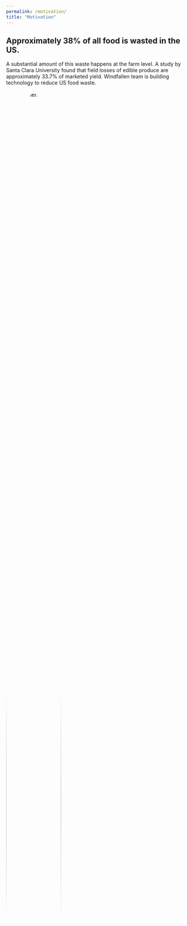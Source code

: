```yaml
---
permalink: /motivation/
title: "Motivation"
---
```


## Approximately 38% of all food is wasted in the US. 

A substantial amount of this waste happens at the farm level. A study by Santa Clara University found that field losses of edible produce are approximately 33.7% of marketed yield. Windfallen team is building technology to reduce US food waste.

<img src="{{ site.baseurl }}/assets/images/windfall_apples.jpg" alt="windfallen apples" style="width: 100%; max-width: 150px; border-radius: 50%; margin-bottom: 10px;">

Advancements in robotic technology are primed to overhaul the agriculture industry, where ~30-40% of farm operating costs are currently spent on seasonal labor. Employing seasonal labor to harvest produce poses numerous challenges–one such problem is that of windfallen fruit. On a ripe apple tree, a fall breeze or a hot day can cause large numbers of fruit to fall from the branches. In the past, these ‘windfallen’ fruit were collected and used for processed foodstuffs like cider. Nowadays, more and more apples are left to rot on the ground because increasing labor costs do not justify their collection.

## The collection of windfallen apples, and by extension other windfallen fruit, is a promising area for robotic deployment. 

We expect this solution to reduce food waste while not threatening workers’ livelihood. We propose deployment of a multi-agent fleet composed of “picker” bots and “bin” bots that collaborate to collect windfallen apples.

However, successful robotic deployment is a notoriously difficult task, especially in natural environments such as apple orchards. Such robots are expected to have a number of capabilities, including:

- Ability to collaborate to maximize fruit collected and minimize time to collect.
- Ability to pick up a windfallen apple, turn it over, and gauge “pickability”. Rotten apples should not be picked. 
- Ability to navigate uneven and inconsistent terrain.

At the early stages of development, the Windfallen team is focused on the **ability to collaborate** across a multi-robot fleet. 

## Can robots work together?

A critical innovation in the field of robotics is that of robotic collaboration. In other words, how do you get robots to collaborate with each other toward a common goal? Multiple startups focus solely on this task, and the burgeoning field of multi-agent reinforcement learning (MARL) offers a promising machine-learning based approach. As the field of robotics approaches its “GPT moment”, as predicted by Y Combinator, the demand for MARL technology in real-world contexts is likely to grow.

Research in this field has largely been conducted in simple, 2D environments that minimally represent real-world circumstances. InstaDeep’s Jumanji, for example, offers 22 such environments. Our research aims to push MARL toward more real-world scenarios by providing a novel environment that is representative of the variability seen on an actual apple orchard. In conducting this research, we achieve the first step for deployment of the robotic fleet envisioned above and provide valuable insight for the MARL community on the viability of MARL in real world settings. 